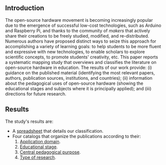 ## Introduction

The open-source hardware movement is becoming increasingly popular due to the emergence of successful low-cost technologies, such as Arduino and Raspberry Pi, and thanks to the community of _makers_ that actively share their creations to be freely studied, modified, and re-distributed. Numerous authors have proposed distinct ways to seize this approach for accomplishing a variety of learning goals: to help students to be more fluent and expressive with new technologies, to enable scholars to explore scientific concepts, to promote students' creativity, etc. This paper reports a systematic mapping study that overviews and classifies the literature on open-source hardware in education. The results of our work provide: (i) guidance on the published material (identifying the most relevant papers, authors, publication sources, institutions, and countries);  (ii) information about the pedagogical uses of open-source hardware (showing the educational stages and subjects where it is principally applied); and (iii) directions for future research.

## Results

The study's results are:
* A [spreadsheet](https://github.com/rheradio/OSHWInEducation/blob/master/SpreadSheet.xlsx) that details our classification.
* Four catalogs that organize the publications according to their:
  1. [Application domain](https://github.com/rheradio/OSHWInEducation/blob/master/KnowledgeArea.pdf).
  1. [Educational stage](https://github.com/rheradio/OSHWInEducation/blob/master/EducationalStage.pdf).
  1. [Central pedagogical purpose](https://github.com/rheradio/OSHWInEducation/blob/master/MainPurpose.pdf).
  1. [Type of research](https://github.com/rheradio/OSHWInEducation/blob/master/TypeOfResearch.pdf).
